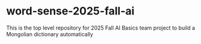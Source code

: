 # word-sense-2025-fall-ai
This is the top level repository for 2025 Fall AI Basics team project to build a Mongolian dictionary automatically
